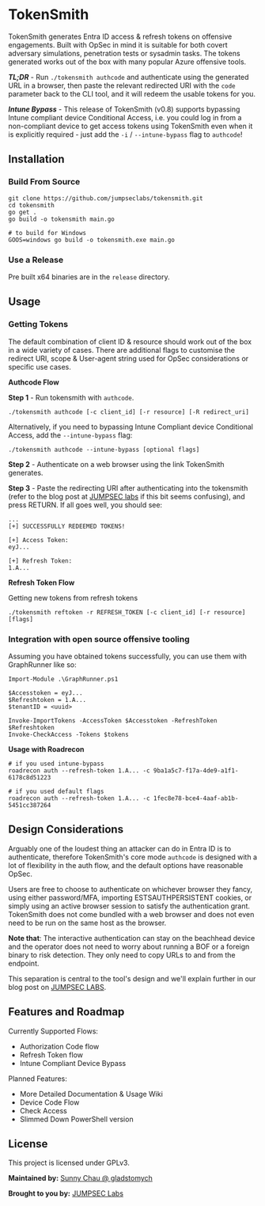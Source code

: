 # TokenSmith

TokenSmith generates Entra ID access & refresh tokens on offensive engagements. Built with OpSec in mind it is suitable for both covert adversary simulations, penetration tests or sysadmin tasks. The tokens generated works out of the box with many popular Azure offensive tools.

***TL;DR*** - Run `./tokensmith authcode` and authenticate using the generated URL in a browser, then paste the relevant redirected URI with the `code` parameter back to the CLI tool, and it will redeem the usable tokens for you.

***Intune Bypass*** - This release of TokenSmith (v0.8) supports bypassing  Intune compliant device Conditional Access, i.e. you could log in from a non-compliant device to get access tokens using TokenSmith even when it is explicitly required - just add the `-i` / `--intune-bypass` flag to `authcode`!


## Installation

### Build From Source

```
git clone https://github.com/jumpseclabs/tokensmith.git
cd tokensmith
go get .
go build -o tokensmith main.go

# to build for Windows
GOOS=windows go build -o tokensmith.exe main.go
```
    
### Use a Release

Pre built x64 binaries are in the `release` directory.

## Usage

### Getting Tokens

The default combination of client ID & resource should work out of the box in a wide variety of cases. There are additional flags to customise the redirect URI, scope & User-agent string used for OpSec considerations or specific use cases.

**Authcode Flow**

**Step 1** - Run tokensmith with `authcode`.

```
./tokensmith authcode [-c client_id] [-r resource] [-R redirect_uri]
```

Alternatively, if you need to bypassing Intune Compliant device Conditional Access, add the `--intune-bypass` flag:

```
./tokensmith authcode --intune-bypass [optional flags]
```
 
**Step 2** - Authenticate on a web browser using the link TokenSmith generates.

**Step 3** - Paste the redirecting URI after authenticating into the tokensmith (refer to the blog post at [JUMPSEC labs](https://labs.jumpsec.com) if this bit seems confusing), and press RETURN. If all goes well, you should see:

```
...
[+] SUCCESSFULLY REDEEMED TOKENS!

[+] Access Token:
eyJ...

[+] Refresh Token:
1.A...
```

**Refresh Token Flow**

Getting new tokens from refresh tokens

```
./tokensmith reftoken -r REFRESH_TOKEN [-c client_id] [-r resource] [flags]
```

### Integration with open source offensive tooling

Assuming you have obtained tokens successfully, you can use them with GraphRunner like so:

``` 
Import-Module .\GraphRunner.ps1

$Accesstoken = eyJ...
$Refreshtoken = 1.A...
$tenantID = <uuid>

Invoke-ImportTokens -AccessToken $Accesstoken -RefreshToken $Refreshtoken
Invoke-CheckAccess -Tokens $tokens
```

**Usage with Roadrecon**
```
# if you used intune-bypass
roadrecon auth --refresh-token 1.A... -c 9ba1a5c7-f17a-4de9-a1f1-6178c8d51223

# if you used default flags
roadrecon auth --refresh-token 1.A... -c 1fec8e78-bce4-4aaf-ab1b-5451cc387264
```

## Design Considerations
Arguably one of the loudest thing an attacker can do in Entra ID is to authenticate, therefore TokenSmith's core mode `authcode` is designed with a lot of flexibility in the auth flow, and the default options have reasonable OpSec.

Users are free to choose to authenticate on whichever browser they fancy, using either password/MFA, importing ESTSAUTHPERSISTENT cookies, or simply using an active browser session to satisfy the authentication grant. TokenSmith does not come bundled with a web browser and does not even need to be run on the same host as the browser.

**Note that**: The interactive authentication can stay on the beachhead device and the operator does not need to worry about running a BOF or a foreign binary to risk detection. They only need to copy URLs to and from the endpoint.

This separation is central to the tool's design and we'll explain further in our blog post on [JUMPSEC LABS](https://labs.jumpsec.com).
 
## Features and Roadmap
Currently Supported Flows:

* Authorization Code flow
* Refresh Token flow
* Intune Compliant Device Bypass

Planned Features:

* More Detailed Documentation & Usage Wiki
* Device Code Flow
* Check Access
* Slimmed Down PowerShell version


## License
This project is licensed under GPLv3.

**Maintained by:** [Sunny Chau @ gladstomych](https://github.com/gladstomych)

**Brought to you by:** [JUMPSEC Labs](https://labs.jumpsec.com/)
